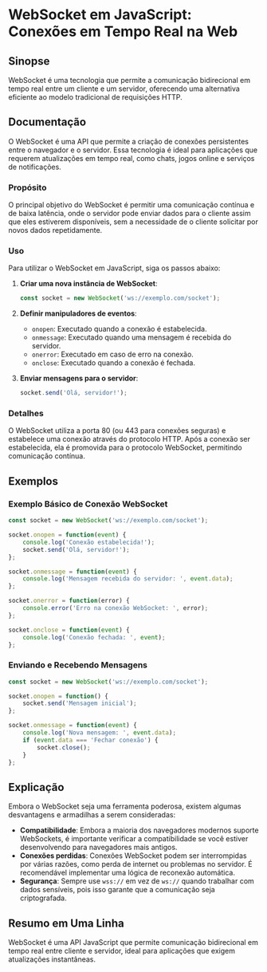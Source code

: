 <!--
Meta Description: # WebSocket em JavaScript: Conexões em Tempo Real na Web ## Sinopse WebSocket é uma tecnologia que permite a comunicação bidirecional em tempo real en...
Meta Keywords: websocket, socket, uma, servidor, conexão
-->

# WebSocket em JavaScript: Conexões em Tempo Real na Web

## Sinopse
WebSocket é uma tecnologia que permite a comunicação bidirecional em tempo real entre um cliente e um servidor, oferecendo uma alternativa eficiente ao modelo tradicional de requisições HTTP.

## Documentação
O WebSocket é uma API que permite a criação de conexões persistentes entre o navegador e o servidor. Essa tecnologia é ideal para aplicações que requerem atualizações em tempo real, como chats, jogos online e serviços de notificações.

### Propósito
O principal objetivo do WebSocket é permitir uma comunicação contínua e de baixa latência, onde o servidor pode enviar dados para o cliente assim que eles estiverem disponíveis, sem a necessidade de o cliente solicitar por novos dados repetidamente.

### Uso
Para utilizar o WebSocket em JavaScript, siga os passos abaixo:

1. **Criar uma nova instância de WebSocket**:
   ```javascript
   const socket = new WebSocket('ws://exemplo.com/socket');
   ```

2. **Definir manipuladores de eventos**:
   - `onopen`: Executado quando a conexão é estabelecida.
   - `onmessage`: Executado quando uma mensagem é recebida do servidor.
   - `onerror`: Executado em caso de erro na conexão.
   - `onclose`: Executado quando a conexão é fechada.

3. **Enviar mensagens para o servidor**:
   ```javascript
   socket.send('Olá, servidor!');
   ```

### Detalhes
O WebSocket utiliza a porta 80 (ou 443 para conexões seguras) e estabelece uma conexão através do protocolo HTTP. Após a conexão ser estabelecida, ela é promovida para o protocolo WebSocket, permitindo comunicação contínua.

## Exemplos

### Exemplo Básico de Conexão WebSocket
```javascript
const socket = new WebSocket('ws://exemplo.com/socket');

socket.onopen = function(event) {
    console.log('Conexão estabelecida!');
    socket.send('Olá, servidor!');
};

socket.onmessage = function(event) {
    console.log('Mensagem recebida do servidor: ', event.data);
};

socket.onerror = function(error) {
    console.error('Erro na conexão WebSocket: ', error);
};

socket.onclose = function(event) {
    console.log('Conexão fechada: ', event);
};
```

### Enviando e Recebendo Mensagens
```javascript
const socket = new WebSocket('ws://exemplo.com/socket');

socket.onopen = function() {
    socket.send('Mensagem inicial');
};

socket.onmessage = function(event) {
    console.log('Nova mensagem: ', event.data);
    if (event.data === 'Fechar conexão') {
        socket.close();
    }
};
```

## Explicação
Embora o WebSocket seja uma ferramenta poderosa, existem algumas desvantagens e armadilhas a serem consideradas:

- **Compatibilidade**: Embora a maioria dos navegadores modernos suporte WebSockets, é importante verificar a compatibilidade se você estiver desenvolvendo para navegadores mais antigos.
- **Conexões perdidas**: Conexões WebSocket podem ser interrompidas por várias razões, como perda de internet ou problemas no servidor. É recomendável implementar uma lógica de reconexão automática.
- **Segurança**: Sempre use `wss://` em vez de `ws://` quando trabalhar com dados sensíveis, pois isso garante que a comunicação seja criptografada.

## Resumo em Uma Linha
WebSocket é uma API JavaScript que permite comunicação bidirecional em tempo real entre cliente e servidor, ideal para aplicações que exigem atualizações instantâneas.